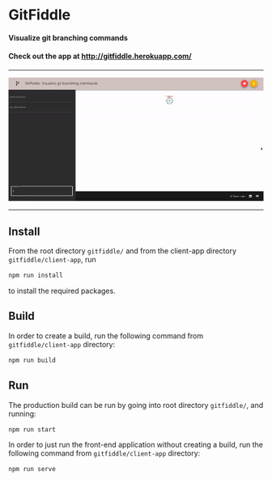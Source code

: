 # GitFiddle

#### Visualize git branching commands
#### Check out the app at http://gitfiddle.herokuapp.com/

___

![](demo.gif)

___

 
## Install
From the root directory `gitfiddle/` and from the client-app directory `gitfiddle/client-app`, run
```sh
npm run install
```
to install the required packages.

## Build
In order to create a build, run the following command from `gitfiddle/client-app` directory:
```sh
npm run build
```

## Run
The production build can be run by going into root directory `gitfiddle/`, and running:
```sh
npm run start
```

In order to just run the front-end application without creating a build, run the following command from `gitfiddle/client-app` directory:
```sh
npm run serve
```

